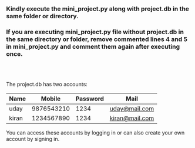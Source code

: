 ### Kindly execute the mini_project.py along with project.db in the same folder or directory.
### If you are executing mini_project.py file without project.db in the same directory or folder, remove commented lines 4 and 5 in mini_project.py and comment them again after executing once.

<br>
<br>

The project.db has two accounts:

|Name|Mobile |Password| Mail|
|------------|-------|-------|--------|
 uday |9876543210 |1234 |uday@mail.com|
kiran|1234567890| 1234|kiran@mail.com|

You can access these accounts by logging in or can
also create your own account by signing in.